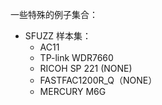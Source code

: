 一些特殊的例子集合：
* SFUZZ 样本集：
    * AC11
    * TP-link WDR7660
    * RICOH SP 221 (NONE)
    * FASTFAC1200R_Q（NONE）
    * MERCURY M6G
    